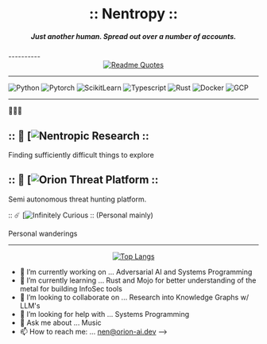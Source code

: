 <div align="center">

# :: Nentropy ::
##### Just another human. Spread out over a number of accounts.
</div>
----------

<div align="center">
<a href="https://orion-ai.dev">
  <img src="https://quotes-github-readme.vercel.app/api?border=true&theme=algolia&quote=%22Attending%20the%20Shenanigans%0A%0A-%20will%20return%20presently%22" alt="Readme Quotes">
</a>
</div>

-----------------------------

<div align="left"">
  <img src="https://img.shields.io/badge/python-3670A0?style=for-the-badge&logo=python&logoColor=ffdd54" alt="Python"/>
  <img src="https://img.shields.io/badge/pytorch-%23EE4C2C.svg?style=for-the-badge&logo=pytorch&logoColor=white" alt="Pytorch"/>
  <img src="https://img.shields.io/badge/scikit--learn-F7931E?style=for-the-badge&logo=scikit-learn&logoColor=white" alt="ScikitLearn"/>
  <img src="https://img.shields.io/badge/typescript-007ACC?style=for-the-badge&logo=typescript&logoColor=white" alt="Typescript"/>
  <img src="https://img.shields.io/badge/rust-000000?style=for-the-badge&logo=rust&logoColor=white" alt="Rust"/>
  <img src="https://img.shields.io/badge/docker-%230db7ed.svg?style=for-the-badge&logo=docker&logoColor=white" alt="Docker"/>
  <img src="https://img.shields.io/badge/Google%20Cloud-4285F4?style=for-the-badge&logo=google-cloud&logoColor=white" alt="GCP"/>
</div>


------------------------------
🤔🤔🤔

## :: 🥷 [![Nentropic Research]("https://www.github.com/Nentropic-0x0") ::

Finding sufficiently difficult things to explore

## :: 👾 [![Orion Threat Platform]("https://www.github.com/orion-constellation") ::

Semi autonomous threat hunting platform.

:: ☄️ [![Infinitely Curious]("https://www.github.com/snyata") :: (Personal mainly)

Personal wanderings

------------------------------

<div align="center">

[![Top Langs](https://github-readme-stats.vercel.app/api/top-langs/?username=nentropy&layout=pie&dark=true)](https://github.com/anuraghazra/github-readme-stats)

</div>



- 🔭 I’m currently working on ... Adversarial AI and Systems Programming
- 🌱 I’m currently learning ... Rust and Mojo for better understanding of the metal for building InfoSec tools
- 👯 I’m looking to collaborate on ... Research into Knowledge Graphs w/ LLM's
- 🤔 I’m looking for help with ... Systems Programming
- 💬 Ask me about ... Music
- 📫 How to reach me: ... nen@orion-ai.dev
-->
